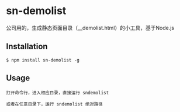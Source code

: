 sn-demolist
===========

公司用的，生成静态页面目录（__demolist.html）的小工具，基于Node.js

## Installation

    $ npm install sn-demolist -g

## Usage

    打开命令行，进入相应目录，直接运行 sndemolist

    或者在任意目录下，运行 sndemolist 绝对路径